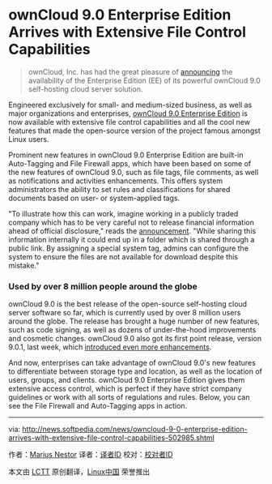 ownCloud 9.0 Enterprise Edition Arrives with Extensive File Control Capabilities
==================================================================================

>ownCloud, Inc. has had the great pleasure of [announcing][1] the availability of the Enterprise Edition (EE) of its powerful ownCloud 9.0 self-hosting cloud server solution.

Engineered exclusively for small- and medium-sized business, as well as major organizations and enterprises, [ownCloud 9.0 Enterprise Edition][2] is now available with extensive file control capabilities and all the cool new features that made the open-source version of the project famous amongst Linux users.

Prominent new features in ownCloud 9.0 Enterprise Edition are built-in Auto-Tagging and File Firewall apps, which have been based on some of the new features of ownCloud 9.0, such as file tags, file comments, as well as notifications and activities enhancements. This offers system administrators the ability to set rules and classifications for shared documents based on user- or system-applied tags.

"To illustrate how this can work, imagine working in a publicly traded company which has to be very careful not to release financial information ahead of official disclosure," reads the [announcement][3]. "While sharing this information internally it could end up in a folder which is shared through a public link. By assigning a special system tag, admins can configure the system to ensure the files are not available for download despite this mistake."

### Used by over 8 million people around the globe

ownCloud 9.0 is the best release of the open-source self-hosting cloud server software so far, which is currently used by over 8 million users around the globe. The release has brought a huge number of new features, such as code signing, as well as dozens of under-the-hood improvements and cosmetic changes. ownCloud 9.0 also got its first point release, version 9.0.1, last week, which [introduced even more enhancements][4].

And now, enterprises can take advantage of ownCloud 9.0's new features to differentiate between storage type and location, as well as the location of users, groups, and clients. ownCloud 9.0 Enterprise Edition gives them extensive access control, which is perfect if they have strict company guidelines or work with all sorts of regulations and rules. Below, you can see the File Firewall and Auto-Tagging apps in action.

------------------------------------------------------------------------------

via: http://news.softpedia.com/news/owncloud-9-0-enterprise-edition-arrives-with-extensive-file-control-capabilities-502985.shtml

作者：[Marius Nestor][a]
译者：[译者ID](https://github.com/译者ID)
校对：[校对者ID](https://github.com/校对者ID)

本文由 [LCTT](https://github.com/LCTT/TranslateProject) 原创翻译，[Linux中国](https://linux.cn/) 荣誉推出

[a]: http://news.softpedia.com/editors/browse/marius-nestor
[1]: https://owncloud.com/blog-introducing-owncloud-9-enterprise-edition/
[2]: https://owncloud.com/
[3]: https://owncloud.org/blog/owncloud-9-0-enterprise-edition-is-now-available/
[4]: http://news.softpedia.com/news/owncloud-9-0-gets-its-first-point-release-over-120-improvements-introduced-502698.shtml
